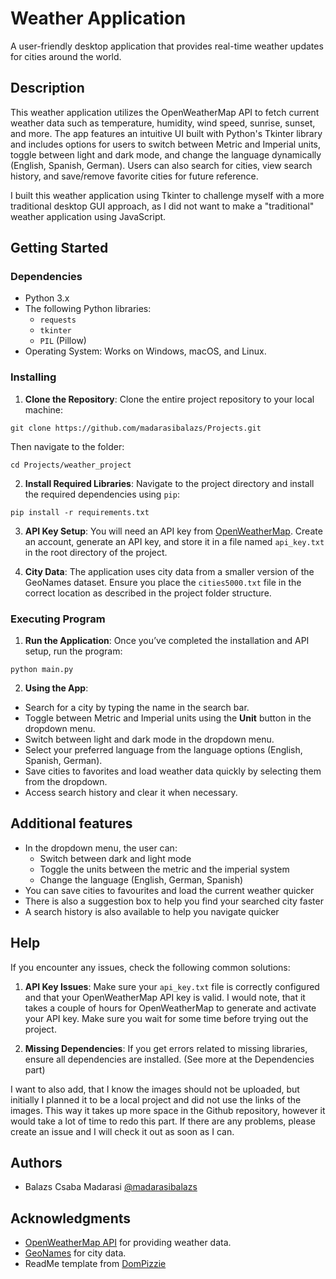 # Weather Application

A user-friendly desktop application that provides real-time weather updates for cities around the world.

## Description

This weather application utilizes the OpenWeatherMap API to fetch current weather data such as temperature, humidity, wind speed, sunrise, sunset, and more. The app features an intuitive UI built with Python's Tkinter library and includes options for users to switch between Metric and Imperial units, toggle between light and dark mode, and change the language dynamically (English, Spanish, German). Users can also search for cities, view search history, and save/remove favorite cities for future reference.

I built this weather application using Tkinter to challenge myself with a more traditional desktop GUI approach, as I did not want to make a "traditional" weather application using JavaScript.

## Getting Started

### Dependencies

* Python 3.x
* The following Python libraries:
  * `requests`
  * `tkinter`
  * `PIL` (Pillow)
* Operating System: Works on Windows, macOS, and Linux.

### Installing

1. **Clone the Repository**:
   Clone the entire project repository to your local machine:
```
git clone https://github.com/madarasibalazs/Projects.git
```
 Then navigate to the folder:
```
cd Projects/weather_project
```

2. **Install Required Libraries**:
Navigate to the project directory and install the required dependencies using `pip`:
```
pip install -r requirements.txt
```

3. **API Key Setup**:
You will need an API key from [OpenWeatherMap](https://openweathermap.org/api). Create an account, generate an API key, and store it in a file named `api_key.txt` in the root directory of the project.

4. **City Data**:
The application uses city data from a smaller version of the GeoNames dataset. Ensure you place the `cities5000.txt` file in the correct location as described in the project folder structure.

### Executing Program

1. **Run the Application**:
Once you’ve completed the installation and API setup, run the program:
```
python main.py
```

2. **Using the App**:
* Search for a city by typing the name in the search bar.
* Toggle between Metric and Imperial units using the **Unit** button in the dropdown menu.
* Switch between light and dark mode in the dropdown menu.
* Select your preferred language from the language options (English, Spanish, German).
* Save cities to favorites and load weather data quickly by selecting them from the dropdown.
* Access search history and clear it when necessary.

## Additional features

* In the dropdown menu, the user can:
  * Switch between dark and light mode
  * Toggle the units between the metric and the imperial system
  * Change the language (English, German, Spanish)
* You can save cities to favourites and load the current weather quicker
* There is also a suggestion box to help you find your searched city faster
* A search history is also available to help you navigate quicker

## Help

If you encounter any issues, check the following common solutions:
1. **API Key Issues**:
Make sure your `api_key.txt` file is correctly configured and that your OpenWeatherMap API key is valid.
I would note, that it takes a couple of hours for OpenWeatherMap to generate and activate your API key. Make sure you wait for some time before trying out the project.

2. **Missing Dependencies**:
If you get errors related to missing libraries, ensure all dependencies are installed. (See more at the Dependencies part)

I want to also add, that I know the images should not be uploaded, but initially I planned it to be a local project and did not use the links of the images. This way it takes up more space in the Github repository, however it would take a lot of time to redo this part. 
If there are any problems, please create an issue and I will check it out as soon as I can.

## Authors

* Balazs Csaba Madarasi [@madarasibalazs](https://github.com/madarasibalazs)

## Acknowledgments

* [OpenWeatherMap API](https://openweathermap.org/api) for providing weather data.
* [GeoNames](http://www.geonames.org/) for city data.
* ReadMe template from [DomPizzie](https://gist.github.com/DomPizzie/7a5ff55ffa9081f2de27c315f5018afc)
